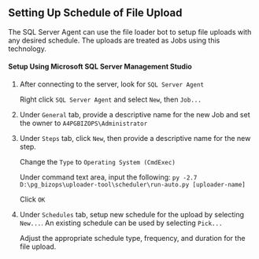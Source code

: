 ## Setting Up Schedule of File Upload

The SQL Server Agent can use the file loader bot to setup file uploads with any desired schedule. The uploads are treated as Jobs using this technology.

#### Setup Using Microsoft SQL Server Management Studio
1. After connecting to the server, look for ```SQL Server Agent```

    Right click ```SQL Server Agent``` and select ```New```, then ```Job...```
2. Under ```General``` tab, provide a descriptive name for the new Job and set the owner to ```A4PGBIZOPS\Administrator```
3. Under ```Steps``` tab, click ```New```, then provide a descriptive name for the new step.
    
    Change the ```Type``` to ```Operating System (CmdExec)```

    Under command text area, input the following:
    ```py -2.7 D:\pg_bizops\uploader-tool\scheduler\run-auto.py [uploader-name]```
    
    Click ```OK```
4. Under ```Schedules``` tab, setup new schedule for the upload by selecting ```New...```. An existing schedule can be used by selecting ```Pick...```
    
    Adjust the appropriate schedule type, frequency, and duration for the file upload.
